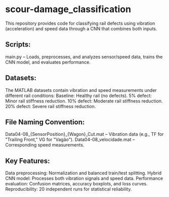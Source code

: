 # scour-damage_classification

This repository provides code for classifying rail defects using vibration (acceleration) and speed data through a CNN that combines both inputs.

## Scripts:

main.py – Loads, preprocesses, and analyzes sensor/speed data, trains the CNN model, and evaluates performance.

## Datasets:
The MATLAB datasets contain vibration and speed measurements under different rail conditions:
Baseline: Healthy rail (no defects).
5% defect: Minor rail stiffness reduction.
10% defect: Moderate rail stiffness reduction.
20% defect: Severe rail stiffness reduction.

## File Naming Convention:
Data04-08_{SensorPosition}_{Wagon}_Cut.mat – Vibration data (e.g., TF for "Trailing Front," VG for "Vagão").
Data04-08_velocidade.mat – Corresponding speed measurements.

## Key Features:

Data preprocessing: Normalization and balanced train/test splitting.
Hybrid CNN model: Processes both vibration signals and speed data.
Performance evaluation: Confusion matrices, accuracy boxplots, and loss curves.
Reproducibility: 20 independent runs for statistical reliability.

